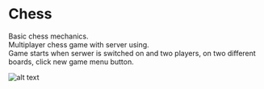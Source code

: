 # Chess
Basic chess mechanics.  
Multiplayer chess game with server using.  
Game starts when serwer is switched on and two players, on two different boards, click new game menu button.

![alt text](https://i.ibb.co/svKY9K0/chess.png)
